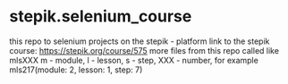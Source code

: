 # stepik.selenium_course
this repo to selenium projects on the stepik - platform
link to the stepik course: https://stepik.org/course/575
more files from this repo called like mlsXXX m - module, l - lesson, s - step, XXX - number, for example mls217(module: 2, lesson: 1, step: 7)
